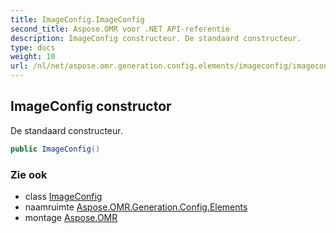 ```yaml
---
title: ImageConfig.ImageConfig
second_title: Aspose.OMR voor .NET API-referentie
description: ImageConfig constructeur. De standaard constructeur.
type: docs
weight: 10
url: /nl/net/aspose.omr.generation.config.elements/imageconfig/imageconfig/
---
```

## ImageConfig constructor

De standaard constructeur.

```csharp
public ImageConfig()
```

### Zie ook

* class [ImageConfig](../)
* naamruimte [Aspose.OMR.Generation.Config.Elements](../../imageconfig/)
* montage [Aspose.OMR](../../../)


